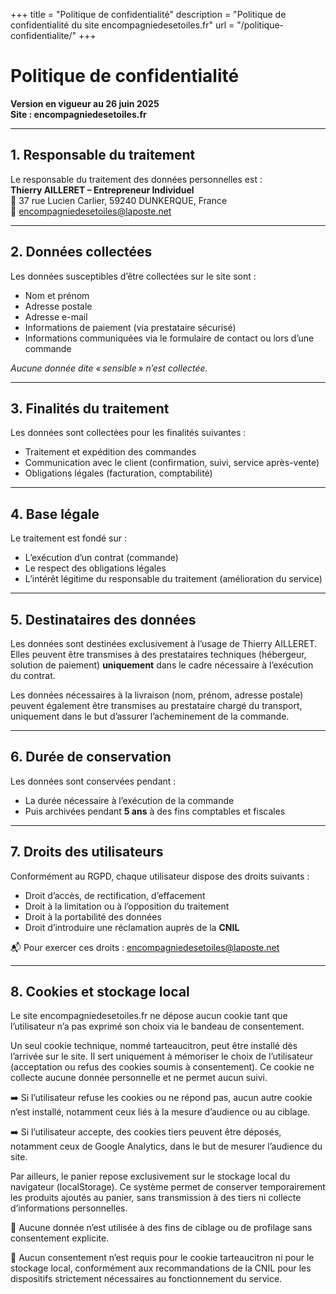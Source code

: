 +++
title = "Politique de confidentialité"
description = "Politique de confidentialité du site encompagniedesetoiles.fr"
url = "/politique-confidentialite/"
+++

# Politique de confidentialité  
**Version en vigueur au 26 juin 2025**  
**Site : encompagniedesetoiles.fr**

---

## 1. Responsable du traitement

Le responsable du traitement des données personnelles est :  
**Thierry AILLERET – Entrepreneur Individuel**  
📍 37 rue Lucien Carlier, 59240 DUNKERQUE, France  
📧 [encompagniedesetoiles@laposte.net](mailto:encompagniedesetoiles@laposte.net)

---

## 2. Données collectées

Les données susceptibles d’être collectées sur le site sont :

- Nom et prénom  
- Adresse postale  
- Adresse e-mail  
- Informations de paiement (via prestataire sécurisé)  
- Informations communiquées via le formulaire de contact ou lors d’une commande  

*Aucune donnée dite « sensible » n’est collectée.*

---

## 3. Finalités du traitement

Les données sont collectées pour les finalités suivantes :

- Traitement et expédition des commandes  
- Communication avec le client (confirmation, suivi, service après-vente)  
- Obligations légales (facturation, comptabilité)

---

## 4. Base légale

Le traitement est fondé sur :

- L’exécution d’un contrat (commande)  
- Le respect des obligations légales  
- L’intérêt légitime du responsable du traitement (amélioration du service)

---

## 5. Destinataires des données

Les données sont destinées exclusivement à l’usage de Thierry AILLERET.  
Elles peuvent être transmises à des prestataires techniques (hébergeur, solution de paiement) **uniquement** dans le cadre nécessaire à l’exécution du contrat.

Les données nécessaires à la livraison (nom, prénom, adresse postale) peuvent également être transmises au prestataire chargé du transport, uniquement dans le but d’assurer l’acheminement de la commande.

---

## 6. Durée de conservation

Les données sont conservées pendant :

- La durée nécessaire à l’exécution de la commande  
- Puis archivées pendant **5 ans** à des fins comptables et fiscales

---

## 7. Droits des utilisateurs

Conformément au RGPD, chaque utilisateur dispose des droits suivants :

- Droit d’accès, de rectification, d’effacement  
- Droit à la limitation ou à l’opposition du traitement  
- Droit à la portabilité des données  
- Droit d’introduire une réclamation auprès de la **CNIL**

📬 Pour exercer ces droits : [encompagniedesetoiles@laposte.net](mailto:encompagniedesetoiles@laposte.net)

---

## 8. Cookies et stockage local
Le site encompagniedesetoiles.fr ne dépose aucun cookie tant que l’utilisateur n’a pas exprimé son choix via le bandeau de consentement.

Un seul cookie technique, nommé tarteaucitron, peut être installé dès l’arrivée sur le site. Il sert uniquement à mémoriser le choix de l’utilisateur (acceptation ou refus des cookies soumis à consentement). Ce cookie ne collecte aucune donnée personnelle et ne permet aucun suivi.

➡️ Si l’utilisateur refuse les cookies ou ne répond pas, aucun autre cookie n’est installé, notamment ceux liés à la mesure d’audience ou au ciblage.

➡️ Si l’utilisateur accepte, des cookies tiers peuvent être déposés, notamment ceux de Google Analytics, dans le but de mesurer l’audience du site.

Par ailleurs, le panier repose exclusivement sur le stockage local du navigateur (localStorage). Ce système permet de conserver temporairement les produits ajoutés au panier, sans transmission à des tiers ni collecte d’informations personnelles.

🧭 Aucune donnée n’est utilisée à des fins de ciblage ou de profilage sans consentement explicite.

🚫 Aucun consentement n’est requis pour le cookie tarteaucitron ni pour le stockage local, conformément aux recommandations de la CNIL pour les dispositifs strictement nécessaires au fonctionnement du service.